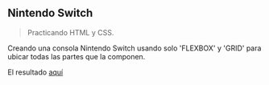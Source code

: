 ## Nintendo Switch

> Practicando HTML y CSS.

Creando una consola Nintendo Switch usando solo 'FLEXBOX' y 'GRID' para ubicar todas las partes que la componen.

El resultado [aquí](https://perisdev.github.io/nintendoSwitch/)
